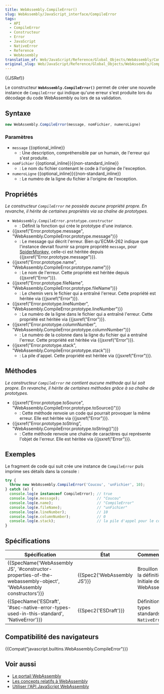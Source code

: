 ```yaml
---
title: WebAssembly.CompileError()
slug: WebAssembly/JavaScript_interface/CompileError
tags:
  - API
  - CompileError
  - Constructeur
  - Error
  - JavaScript
  - NativeError
  - Reference
  - WebAssembly
translation_of: Web/JavaScript/Reference/Global_Objects/WebAssembly/CompileError
original_slug: Web/JavaScript/Reference/Global_Objects/WebAssembly/CompileError
---
```

{{JSRef}}

Le constructeur **`WebAssembly.CompileError()`** permet de créer une nouvelle instance de `CompileError` qui indique qu'une erreur s'est produite lors du décodage du code WebAssembly ou lors de sa validation.

## Syntaxe

```js
new WebAssembly.CompileError(message, nomFichier, numeroLigne)
```

### Paramètres

- `message` {{optional_inline}}
  - : Une description, compréhensible par un humain, de l'erreur qui s'est produite.
- `nomFichier` {{optional_inline}}{{non-standard_inline}}
  - : Le nom du fichier contenant le code à l'origine de l'exception.
- `numeroLigne` {{optional_inline}}{{non-standard_inline}}
  - : Le numéro de la ligne du fichier à l'origine de l'exception.

## Propriétés

_Le constructeur `CompileError` ne possède aucune propriété propre. En revanche, il hérite de certaines propriétés via sa chaîne de prototypes._

- `WebAssembly.CompileError.prototype.constructor`
  - : Définit la fonction qui crée le prototype d'une instance.
- {{jsxref("Error.prototype.message", "WebAssembly.CompileError.prototype.message")}}
  - : Le message qui décrit l'erreur. Bien qu'ECMA-262 indique que l'instance devrait fournir sa propre propriété `message`, pour [SpiderMonkey](/fr/docs/SpiderMonkey), celle-ci est héritée depuis {{jsxref("Error.prototype.message")}}.
- {{jsxref("Error.prototype.name", "WebAssembly.CompileError.prototype.name")}}
  - : Le nom de l'erreur. Cette propriété est héritée depuis {{jsxref("Error")}}.
- {{jsxref("Error.prototype.fileName", "WebAssembly.CompileError.prototype.fileName")}}
  - : Le chemin vers le fichier qui a entraîné l'erreur. Cette propriété est héritée via {{jsxref("Error")}}.
- {{jsxref("Error.prototype.lineNumber", "WebAssembly.CompileError.prototype.lineNumber")}}
  - : Le numéro de la ligne dans le fichier qui a entraîné l'erreur. Cette propriété est héritée via {{jsxref("Error")}}.
- {{jsxref("Error.prototype.columnNumber", "WebAssembly.CompileError.prototype.columnNumber")}}
  - : Le numéro de la colonne dans la ligne du fichier qui a entraîné l'erreur. Cette propriété est héritée via {{jsxref("Error")}}.
- {{jsxref("Error.prototype.stack", "WebAssembly.CompileError.prototype.stack")}}
  - : La pile d'appel. Cette propriété est héritée via {{jsxref("Error")}}.

## Méthodes

_Le constructeur `CompileError` ne contient aucune méthode qui lui soit propre. En revanche, il hérite de certaines méthodes grâce à sa chaîne de prototypes._

- {{jsxref("Error.prototype.toSource", "WebAssembly.CompileError.prototype.toSource()")}}
  - : Cette méthode renvoie un code qui pourrait provoquer la même erreur. Elle est héritée via {{jsxref("Error")}}.
- {{jsxref("Error.prototype.toString", "WebAssembly.CompileError.prototype.toString()")}}
  - : Cette méthode renvoie une chaîne de caractères qui représente l'objet de l'erreur. Elle est héritée via {{jsxref("Error")}}.

## Exemples

Le fragment de code qui suit crée une instance de `CompileError` puis imprime ses détails dans la console :

```js
try {
  throw new WebAssembly.CompileError('Coucou', 'unFichier', 10);
} catch (e) {
  console.log(e instanceof CompileError); // true
  console.log(e.message);                 // "Coucou"
  console.log(e.name);                    // "CompileError"
  console.log(e.fileName);                // "unFichier"
  console.log(e.lineNumber);              // 10
  console.log(e.columnNumber);            // 0
  console.log(e.stack);                   // la pile d'appel pour le code
}
```

## Spécifications

| Spécification                                                                                                                                        | État                                 | Commentaires                                          |
| ---------------------------------------------------------------------------------------------------------------------------------------------------- | ------------------------------------ | ----------------------------------------------------- |
| {{SpecName('WebAssembly JS', '#constructor-properties-of-the-webassembly-object', 'WebAssembly constructors')}} | {{Spec2('WebAssembly JS')}} | Brouillon pour la définition Initiale de WebAssembly. |
| {{SpecName('ESDraft', '#sec-native-error-types-used-in-this-standard', 'NativeError')}}                                 | {{Spec2('ESDraft')}}         | Définition des types standards pour `NativeError`.    |

## Compatibilité des navigateurs

{{Compat("javascript.builtins.WebAssembly.CompileError")}}

## Voir aussi

- [Le portail WebAssembly](/fr/docs/WebAssembly)
- [Les concepts relatifs à WebAssembly](/fr/docs/WebAssembly/Concepts)
- [Utiliser l'API JavaScript WebAssembly](/fr/docs/WebAssembly/Using_the_JavaScript_API)
